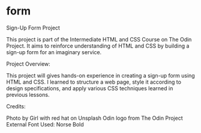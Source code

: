 # form

Sign-Up Form Project

This project is part of the Intermediate HTML and CSS Course on The Odin Project. It aims to reinforce understanding of HTML and CSS by building a sign-up form for an imaginary service.

Project Overview:

This project will gives hands-on experience in creating a sign-up form using HTML and CSS. I learned to structure a web page, style it according to design specifications, and apply various CSS techniques learned in previous lessons.

Credits:

Photo by Girl with red hat on Unsplash
Odin logo from The Odin Project
External Font Used: Norse Bold